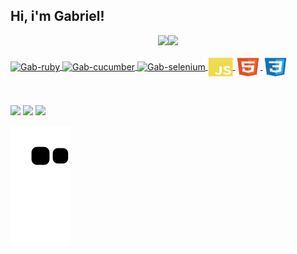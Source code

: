 ## Hi, i'm Gabriel!

<div align="center">
  <a href="https://github.com/gabrowspeba">
  <img height="180em" src="https://github-readme-stats.vercel.app/api?username=gabrowspeba&show_icons=true&theme=dracula&include_all_commits=true&count_private=true"/><img height="180em" src="https://github-readme-stats.vercel.app/api/top-langs/?username=gabrowspeba&layout=compact&langs_count=7&theme=dracula"/>
</div>
<div style="display: inline_block"><br>
  <img align="center" alt="Gab-ruby" height="30" width="40" src="https://cdn.jsdelivr.net/gh/devicons/devicon/icons/ruby/ruby-original.svg" />
  <img align="center" alt="Gab-cucumber" height="30" width="40" src="https://cdn.jsdelivr.net/gh/devicons/devicon/icons/cucumber/cucumber-plain.svg" />
<img align="center" alt="Gab-selenium" height="30" width="40" src="https://cdn.jsdelivr.net/gh/devicons/devicon/icons/selenium/selenium-original.svg" />
  <img align="center" alt="Gab-Js" height="30" width="40" src="https://raw.githubusercontent.com/devicons/devicon/master/icons/javascript/javascript-plain.svg">
  <img align="center" alt="Gab-HTML" height="30" width="40" src="https://raw.githubusercontent.com/devicons/devicon/master/icons/html5/html5-original.svg">
  <img align="center" alt="Gab-CSS" height="30" width="40" src="https://raw.githubusercontent.com/devicons/devicon/master/icons/css3/css3-original.svg">
</div>
  
  ##
 
<div> <br />
  <a href="https://instagram.com/gabrielpeba" target="_blank"><img src="https://img.shields.io/badge/-Instagram-%23E4405F?style=for-the-badge&logo=instagram&logoColor=white" target="_blank"></a>
  <a href="https://www.linkedin.com/in/gabriel-barbosa-a5217a222/" target="_blank"><img src="https://img.shields.io/badge/-LinkedIn-%230077B5?style=for-the-badge&logo=linkedin&logoColor=white" target="_blank"></a>
  <a href = "mailto:gabrielpebarbosa@gmail.com"><img src="https://img.shields.io/badge/-Gmail-%23333?style=for-the-badge&logo=gmail&logoColor=white" target="_blank"></a><br />
 
  ![Snake animation](https://github.com/rafaballerini/rafaballerini/blob/output/github-contribution-grid-snake.svg)
 
</div>
